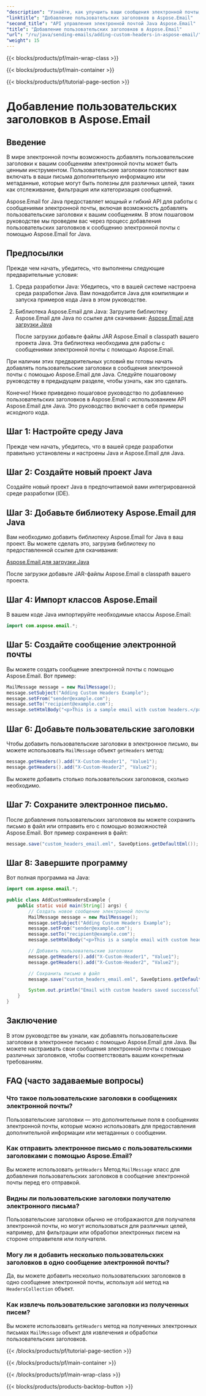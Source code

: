 ```yaml
---
"description": "Узнайте, как улучшить ваши сообщения электронной почты, добавив пользовательские заголовки с помощью Aspose.Email для Java. Улучшите метаданные и организацию электронной почты."
"linktitle": "Добавление пользовательских заголовков в Aspose.Email"
"second_title": "API управления электронной почтой Java Aspose.Email"
"title": "Добавление пользовательских заголовков в Aspose.Email"
"url": "/ru/java/sending-emails/adding-custom-headers-in-aspose-email/"
"weight": 15
---
```


{{< blocks/products/pf/main-wrap-class >}}

{{< blocks/products/pf/main-container >}}

{{< blocks/products/pf/tutorial-page-section >}}

# Добавление пользовательских заголовков в Aspose.Email


## Введение

В мире электронной почты возможность добавлять пользовательские заголовки к вашим сообщениям электронной почты может быть ценным инструментом. Пользовательские заголовки позволяют вам включать в ваши письма дополнительную информацию или метаданные, которые могут быть полезны для различных целей, таких как отслеживание, фильтрация или категоризация сообщений.

Aspose.Email for Java предоставляет мощный и гибкий API для работы с сообщениями электронной почты, включая возможность добавлять пользовательские заголовки к вашим сообщениям. В этом пошаговом руководстве мы проведем вас через процесс добавления пользовательских заголовков к сообщению электронной почты с помощью Aspose.Email for Java.

## Предпосылки

Прежде чем начать, убедитесь, что выполнены следующие предварительные условия:

1. Среда разработки Java: Убедитесь, что в вашей системе настроена среда разработки Java. Вам понадобится Java для компиляции и запуска примеров кода Java в этом руководстве.

2. Библиотека Aspose.Email для Java: Загрузите библиотеку Aspose.Email для Java по ссылке для скачивания: [Aspose.Email для загрузки Java](https://releases.aspose.com/email/java/)

   После загрузки добавьте файлы JAR Aspose.Email в classpath вашего проекта Java. Эта библиотека необходима для работы с сообщениями электронной почты с помощью Aspose.Email.

При наличии этих предварительных условий вы готовы начать добавлять пользовательские заголовки в сообщения электронной почты с помощью Aspose.Email для Java. Следуйте пошаговому руководству в предыдущем разделе, чтобы узнать, как это сделать.

Конечно! Ниже приведено пошаговое руководство по добавлению пользовательских заголовков в Aspose.Email с использованием API Aspose.Email для Java. Это руководство включает в себя примеры исходного кода.

## Шаг 1: Настройте среду Java

Прежде чем начать, убедитесь, что в вашей среде разработки правильно установлены и настроены Java и Aspose.Email для Java.

## Шаг 2: Создайте новый проект Java

Создайте новый проект Java в предпочитаемой вами интегрированной среде разработки (IDE).

## Шаг 3: Добавьте библиотеку Aspose.Email для Java

Вам необходимо добавить библиотеку Aspose.Email for Java в ваш проект. Вы можете сделать это, загрузив библиотеку по предоставленной ссылке для скачивания:

[Aspose.Email для загрузки Java](https://releases.aspose.com/email/java/)

После загрузки добавьте JAR-файлы Aspose.Email в classpath вашего проекта.

## Шаг 4: Импорт классов Aspose.Email

В вашем коде Java импортируйте необходимые классы Aspose.Email:

```java
import com.aspose.email.*;
```

## Шаг 5: Создайте сообщение электронной почты

Вы можете создать сообщение электронной почты с помощью Aspose.Email. Вот пример:

```java
MailMessage message = new MailMessage();
message.setSubject("Adding Custom Headers Example");
message.setFrom("sender@example.com");
message.setTo("recipient@example.com");
message.setHtmlBody("<p>This is a sample email with custom headers.</p>");
```

## Шаг 6: Добавьте пользовательские заголовки

Чтобы добавить пользовательские заголовки в электронное письмо, вы можете использовать `MailMessage` объект `getHeaders` метод:

```java
message.getHeaders().add("X-Custom-Header1", "Value1");
message.getHeaders().add("X-Custom-Header2", "Value2");
```

Вы можете добавить столько пользовательских заголовков, сколько необходимо.

## Шаг 7: Сохраните электронное письмо.

После добавления пользовательских заголовков вы можете сохранить письмо в файл или отправить его с помощью возможностей Aspose.Email. Вот пример сохранения в файл:

```java
message.save("custom_headers_email.eml", SaveOptions.getDefaultEml());
```

## Шаг 8: Завершите программу

Вот полная программа на Java:

```java
import com.aspose.email.*;

public class AddCustomHeadersExample {
    public static void main(String[] args) {
        // Создать новое сообщение электронной почты
        MailMessage message = new MailMessage();
        message.setSubject("Adding Custom Headers Example");
        message.setFrom("sender@example.com");
        message.setTo("recipient@example.com");
        message.setHtmlBody("<p>This is a sample email with custom headers.</p>");

        // Добавить пользовательские заголовки
        message.getHeaders().add("X-Custom-Header1", "Value1");
        message.getHeaders().add("X-Custom-Header2", "Value2");

        // Сохранить письмо в файл
        message.save("custom_headers_email.eml", SaveOptions.getDefaultEml());

        System.out.println("Email with custom headers saved successfully.");
    }
}
```

## Заключение

В этом руководстве вы узнали, как добавлять пользовательские заголовки в электронное письмо с помощью Aspose.Email для Java. Вы можете настраивать свои сообщения электронной почты с помощью различных заголовков, чтобы соответствовать вашим конкретным требованиям.


## FAQ (часто задаваемые вопросы)

### Что такое пользовательские заголовки в сообщениях электронной почты?
   Пользовательские заголовки — это дополнительные поля в сообщениях электронной почты, которые можно использовать для предоставления дополнительной информации или метаданных о сообщении.

### Как отправить электронное письмо с пользовательскими заголовками с помощью Aspose.Email?
   Вы можете использовать `getHeaders` Метод `MailMessage` класс для добавления пользовательских заголовков в сообщение электронной почты перед его отправкой.

### Видны ли пользовательские заголовки получателю электронного письма?
   Пользовательские заголовки обычно не отображаются для получателя электронной почты, но могут использоваться для различных целей, например, для фильтрации или обработки электронных писем на стороне отправителя или получателя.

### Могу ли я добавить несколько пользовательских заголовков в одно сообщение электронной почты?
   Да, вы можете добавить несколько пользовательских заголовков в одно сообщение электронной почты, используя `add` метод на `HeadersCollection` объект.

### Как извлечь пользовательские заголовки из полученных писем?
   Вы можете использовать `getHeaders` метод на полученных электронных письмах `MailMessage` объект для извлечения и обработки пользовательских заголовков.

{{< /blocks/products/pf/tutorial-page-section >}}

{{< /blocks/products/pf/main-container >}}

{{< /blocks/products/pf/main-wrap-class >}}

{{< blocks/products/products-backtop-button >}}